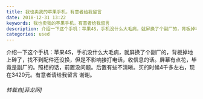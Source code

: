 ```yaml
---
title: 我也卖我的苹果手机，有意者给我留言
date: 2018-12-31 13:22
keywords: 我也卖我的苹果手机，有意者给我留言
description: 介绍一下这个手机：苹果4S，手机没什么大毛病，就屏换了个副厂的，背板掉地上碎了，找不到配件还没换，但是不影响接打电话，收信息的话。屏幕有点花，毕竟是副厂的。照相的话，前置没问题。后置有些不清晰。买的时候4千多左右，现在3420元。有意者请给我留言 谢谢。
categories: used
---
```

<td class="t_f" id="postmessage_2595596">

介绍一下这个手机：苹果4S，手机没什么大毛病，就屏换了个副厂的，背板掉地上碎了，找不到配件还没换，但是不影响接打电话，收信息的话。屏幕有点花，毕竟是副厂的。照相的话，前置没问题。后置有些不清晰。买的时候4千多左右，现在3420元。有意者请给我留言 谢谢。</td>
###### 转载自[菲龙网]